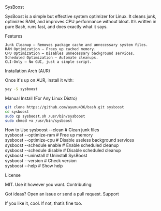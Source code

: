 SysBoost

SysBoost is a simple but effective system optimizer for Linux.
It cleans junk, optimizes RAM, and improves CPU performance without bloat.
It’s written in pure Bash, runs fast, and does exactly what it says.

Features

    Junk Cleanup – Removes package cache and unnecessary system files.
    RAM Optimization – Frees up cached memory.
    CPU Optimization – Disables unnecessary background services.
    Scheduled Optimization – Automate cleanups.
    CLI-Only – No GUI, just a simple script.

Installation
Arch (AUR)

Once it's up on AUR, install it with:
```sh
yay -S sysboost
```
Manual Install (For Any Linux Distro)
```sh 
git clone https://github.com/ayumu436/bash.git sysboost  
cd sysboost  
sudo cp sysboost.sh /usr/bin/sysboost  
sudo chmod +x /usr/bin/sysboost
```
How to Use
sysboost --clean              # Clean junk files  
sysboost --optimize-ram       # Free up memory  
sysboost --optimize-cpu       # Disable useless background services  
sysboost --schedule enable    # Enable scheduled cleanup  
sysboost --schedule disable   # Disable scheduled cleanup  
sysboost --uninstall          # Uninstall SysBoost  
sysboost --version            # Check version  
sysboost --help               # Show help  

License

MIT. Use it however you want.
Contributing

Got ideas? Open an issue or send a pull request.
Support

If you like it, cool. If not, that’s fine too.
